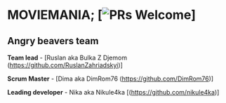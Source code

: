 # MOVIEMANIA; [![PRs Welcome](https://www.google.com/url?sa=i&url=https%3A%2F%2Fwww.pinterest.com%2Fpin%2F401946335463347864%2F&psig=AOvVaw3ncGXsIO1BpKlIWQavI3tp&ust=1612648633544000&source=images&cd=vfe&ved=0CAIQjRxqFwoTCOj8p7_e0-4CFQAAAAAdAAAAABAD)]

## Angry beavers team

**Team lead** - [Ruslan aka Bulka Z Djemom (https://github.com/RuslanZahriadskyi)]

**Scrum Master** - [Dima aka DimRom76 (https://github.com/DimRom76)]

**Leading developer** - Nika aka Nikule4ka [(https://github.com/nikule4ka)]






